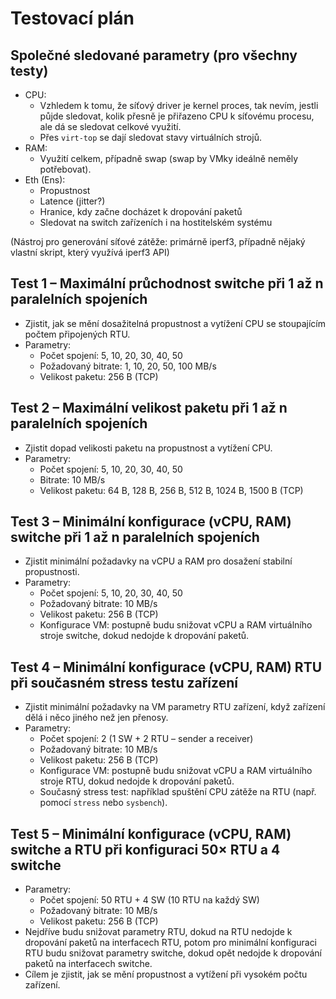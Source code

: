 # Testovací plán 

## Společné sledované parametry (pro všechny testy)
- CPU:
  - Vzhledem k tomu, že síťový driver je kernel proces, tak nevím, jestli půjde sledovat, kolik přesně je přiřazeno CPU k síťovému procesu, ale dá se sledovat celkové využití.
  - Přes `virt-top` se dají sledovat stavy virtuálních strojů.
- RAM:
  - Využití celkem, případně swap (swap by VMky ideálně neměly potřebovat).
- Eth (Ens):
  - Propustnost
  - Latence (jitter?)
  - Hranice, kdy začne docházet k dropování paketů
  - Sledovat na switch zařízeních i na hostitelském systému
  
(Nástroj pro generování síťové zátěže: primárně iperf3, případně nějaký vlastní skript, který využívá iperf3 API)

## Test 1 – Maximální průchodnost switche při 1 až n paralelních spojeních 
- Zjistit, jak se mění dosažitelná propustnost a vytížení CPU se stoupajícím počtem připojených RTU.
- Parametry:
  - Počet spojení: 5, 10, 20, 30, 40, 50
  - Požadovaný bitrate: 1, 10, 20, 50, 100 MB/s
  - Velikost paketu: 256 B (TCP)

## Test 2 – Maximální velikost paketu při 1 až n paralelních spojeních
- Zjistit dopad velikosti paketu na propustnost a vytížení CPU.
- Parametry:
    - Počet spojení: 5, 10, 20, 30, 40, 50
    - Bitrate: 10 MB/s
    - Velikost paketu: 64 B, 128 B, 256 B, 512 B, 1024 B, 1500 B (TCP)

## Test 3 – Minimální konfigurace (vCPU, RAM) switche při 1 až n paralelních spojeních
- Zjistit minimální požadavky na vCPU a RAM pro dosažení stabilní propustnosti.
- Parametry:
    - Počet spojení: 5, 10, 20, 30, 40, 50
    - Požadovaný bitrate: 10 MB/s
    - Velikost paketu: 256 B (TCP)
    - Konfigurace VM: postupně budu snižovat vCPU a RAM virtuálního stroje switche, dokud nedojde k dropování paketů.

## Test 4 – Minimální konfigurace (vCPU, RAM) RTU při současném stress testu zařízení
- Zjistit minimální požadavky na VM parametry RTU zařízení, když zařízení dělá i něco jiného než jen přenosy.
- Parametry:
    - Počet spojení: 2 (1 SW + 2 RTU – sender a receiver)
    - Požadovaný bitrate: 10 MB/s
    - Velikost paketu: 256 B (TCP)
    - Konfigurace VM: postupně budu snižovat vCPU a RAM virtuálního stroje RTU, dokud nedojde k dropování paketů.
    - Současný stress test: například spuštění CPU zátěže na RTU (např. pomocí `stress` nebo `sysbench`).

## Test 5 – Minimální konfigurace (vCPU, RAM) switche a RTU při konfiguraci 50× RTU a 4 switche
- Parametry:
    - Počet spojení: 50 RTU + 4 SW (10 RTU na každý SW)
    - Požadovaný bitrate: 10 MB/s
    - Velikost paketu: 256 B (TCP)
- Nejdříve budu snižovat parametry RTU, dokud na RTU nedojde k dropování paketů na interfacech RTU, potom pro minimální konfiguraci RTU budu snižovat parametry switche, dokud opět nedojde k dropování paketů na interfacech switche.
- Cílem je zjistit, jak se mění propustnost a vytížení při vysokém počtu zařízení.
